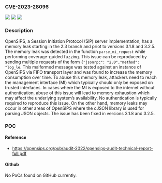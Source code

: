 ### [CVE-2023-28096](https://cve.mitre.org/cgi-bin/cvename.cgi?name=CVE-2023-28096)
![](https://img.shields.io/static/v1?label=Product&message=opensips&color=blue)
![](https://img.shields.io/static/v1?label=Version&message=%3D%20%3E%3D%202.3.0%2C%20%3C%203.1.8%20&color=brighgreen)
![](https://img.shields.io/static/v1?label=Vulnerability&message=CWE-401%3A%20Missing%20Release%20of%20Memory%20after%20Effective%20Lifetime&color=brighgreen)

### Description

OpenSIPS, a Session Initiation Protocol (SIP) server implementation, has a memory leak starting in the 2.3 branch and priot to versions 3.1.8 and 3.2.5. The memory leak was detected in the function `parse_mi_request` while performing coverage-guided fuzzing. This issue can be reproduced by sending multiple requests of the form `{"jsonrpc": "2.0","method": "log_le`. This malformed message was tested against an instance of OpenSIPS via FIFO transport layer and was found to increase the memory consumption over time. To abuse this memory leak, attackers need to reach the management interface (MI) which typically should only be exposed on trusted interfaces. In cases where the MI is exposed to the internet without authentication, abuse of this issue will lead to memory exhaustion which may affect the underlying system’s availability. No authentication is typically required to reproduce this issue. On the other hand, memory leaks may occur in other areas of OpenSIPS where the cJSON library is used for parsing JSON objects. The issue has been fixed in versions 3.1.8 and 3.2.5.

### POC

#### Reference
- https://opensips.org/pub/audit-2022/opensips-audit-technical-report-full.pdf

#### Github
No PoCs found on GitHub currently.

